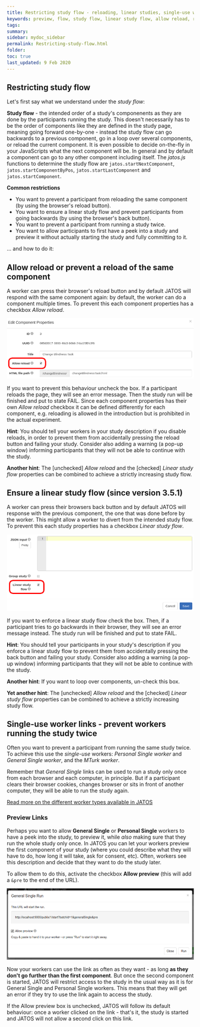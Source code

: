 ```yaml
---
title: Restricting study flow - reloading, linear studies, single-use workers and previews
keywords: preview, flow, study flow, linear study flow, allow reload, reloading, back, backwards, loop
tags:
summary:
sidebar: mydoc_sidebar
permalink: Restricting-study-flow.html
folder:
toc: true
last_updated: 9 Feb 2020
---
```


## Restricting study flow

Let's first say what we understand under the _study flow_:

**Study flow** - the intended order of a study's componenents as they are done by the participants running the study. This doesn't necessarily has to be the order of components like they are defined in the study page, meaning going forward one-by-one - instead the study flow can go backwards to a previous component, go in a loop over several components, or reload the current component. It is even possible to decide on-the-fly in your JavaScripts what the next component will be. In general and by default a component can go to any other component including itself. The _jatos.js_ functions to determine the study flow are `jatos.startNextComponent`, `jatos.startComponentByPos`, `jatos.startLastComponent` and `jatos.startComponent`.

**Common restrictions**
- You want to prevent a participant from reloading the same component (by using the browser's reload button).
- You want to ensure a linear study flow and prevent participants from going backwards (by using the browser's back button).
- You want to prevent a participant from running a study twice.
- You want to allow participants to first have a peek into a study and preview it without actually starting the study and fully committing to it.

... and how to do it:


## Allow reload or prevent a reload of the same component

A worker can press their browser's reload button and by default JATOS will respond with the same component again: by default, the worker can do a component multiple times. To prevent this each component properties has a checkbox _Allow reload_.

![GUI Screenshot](images/component-properties-reload.png)

If you want to prevent this behaviour uncheck the box. If a participant reloads the page, they will see an error message. Then the study run will be finished and put to state FAIL. Since each component properties has their own _Allow reload_ checkbox it can be defined differently for each component, e.g. reloading is allowed in the introduction but is prohibited in the actual experiment.

**Hint**: You should tell your workers in your study description if you disable reloads, in order to prevent them from accidentally pressing the reload button and failing your study. Consider also adding a warning (a pop-up window) informing participants that they will not be able to continue with the study.  

**Another hint**: The [unchecked] _Allow reload_ and the [checked] _Linear study flow_ properties can be combined to achieve a strictly increasing study flow.


## Ensure a linear study flow (since version 3.5.1)

A worker can press their browsers back button and by default JATOS will response with the previous component, the one that was done before by the worker. This might allow a worker to divert from the intended study flow. To prevent this each study properties has a checkbox _Linear study flow_.

![Study Properties Screenshot](images/study-properties-linear-flow.png)

If you want to enforce a linear study flow check the box. Then, if a participant tries to go backwards in their browser, they will see an error message instead. The study run will be finished and put to state FAIL.

**Hint**: You should tell your participants in your study's description if you enforce a linear study flow to prevent them from accidentally pressing the back button and failing your study. Consider also adding a warning (a pop-up window) informing participants that they will not be able to continue with the study.  

**Another hint**: If you want to loop over components, un-check this box. 

**Yet another hint**: The [unchecked] _Allow reload_ and the [checked] _Linear study flow_ properties can be combined to achieve a strictly increasing study flow.


## Single-use worker links - prevent workers running the study twice

Often you want to prevent a participant from running the same study twice. To achieve this use the _single-use_ workers:  _Personal Single worker_ and _General Single worker_, and the _MTurk worker_.

Remember that _General Single_ links can be used to run a study only once from each browser and each computer, in principle. But if a participant clears their browser cookies, changes browser or sits in front of another computer, they will be able to run the study again.

[Read more on the different worker types available in JATOS](Worker-Types.html) 


### Preview Links

Perhaps you want to allow **General Single** or **Personal Single** workers to have a peek into the study, to preview it, while _also_ making sure that they run the whole study only once. In JATOS you can let your workers preview the first component of your study (where you could describe what they will have to do, how long it will take, ask for consent, etc). Often, workers see this description and decide that they want to do the study later. 

To allow them to do this, activate the checkbox **Allow preview** (this will add a `&pre` to the end of the URL).

![GUI Screenshot](images/preview_general_single_run.png)

Now your workers can use the link as often as they want - as long **as they don't go further than the first component**. But once the second component is started, JATOS will restrict access to the study in the usual way as it is for General Single and Personal Single workers. This means that they will get an error if they try to use the link again to access the study.

If the Allow preview box is unchecked, JATOS will follow its default behaviour: once a worker clicked on the link - that's it, the study is started and JATOS will not allow a second click on this link. 
